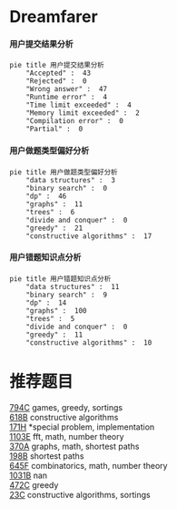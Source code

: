 # Dreamfarer

<!-- tabs:start -->



#### **用户提交结果分析**

```mermaid
pie title 用户提交结果分析
    "Accepted" :  43
    "Rejected" :  0
    "Wrong answer" :  47
    "Runtime error" :  4
    "Time limit exceeded" :  4
    "Memory limit exceeded" :  2
    "Compilation error" :  0
    "Partial" :  0
```

#### **用户做题类型偏好分析**

```mermaid
pie title 用户做题类型偏好分析
    "data structures" :  3
    "binary search" :  0
    "dp" :  46
    "graphs" :  11
    "trees" :  6
    "divide and conquer" :  0
    "greedy" :  21
    "constructive algorithms" :  17
```
#### **用户错题知识点分析**

```mermaid
pie title 用户错题知识点分析
    "data structures" :  11
    "binary search" :  9
    "dp" :  14
    "graphs" :  100
    "trees" :  5
    "divide and conquer" :  0
    "greedy" :  11
    "constructive algorithms" :  10
```



<!-- tabs:end -->
# 推荐题目
[794C](https://codeforces.com/contest/794/problem/C)		games,
                        greedy,
                        sortings		  
[618B](https://codeforces.com/contest/618/problem/B)		constructive algorithms		  
[171H](https://codeforces.com/contest/171/problem/H)		*special problem,
                        implementation		  
[1103E](https://codeforces.com/contest/1103/problem/E)		fft,
                        math,
                        number theory		  
[370A](https://codeforces.com/contest/370/problem/A)		graphs,
                        math,
                        shortest paths		  
[198B](https://codeforces.com/contest/198/problem/B)		shortest paths		  
[645F](https://codeforces.com/contest/645/problem/F)		combinatorics,
                        math,
                        number theory		  
[1031B](https://codeforces.com/contest/1031/problem/B)		nan		  
[472C](https://codeforces.com/contest/472/problem/C)		greedy		  
[23C](https://codeforces.com/contest/23/problem/C)		constructive algorithms,
                        sortings		  
